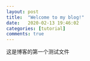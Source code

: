 ```yaml
---
layout: post
title:  "Welcome to my blog!"
date:   2020-02-13 19:46:02
categories: [tutorial]
comments: true
---
```


这是博客的第一个测试文件